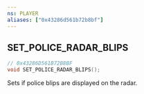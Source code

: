 ```yaml
---
ns: PLAYER
aliases: ["0x43286d561b72b8bf"]
---
```

## SET_POLICE_RADAR_BLIPS

```c
// 0x43286D561B72B8BF
void SET_POLICE_RADAR_BLIPS();
```

Sets if police blips are displayed on the radar.

